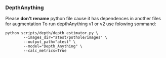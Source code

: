 ### DepthAnything
Please **don't rename** python file cause it has dependences in another files for augmentation
To run depthAnything v1 or v2 use folowing sommand:
```
python scripts/depth/depth_estimator.py \
        --images_dir="atest/pothole/images" \
        --output_path="atest" \
        --model="Depth_Anything" \
        --calc_metrics=True 
```